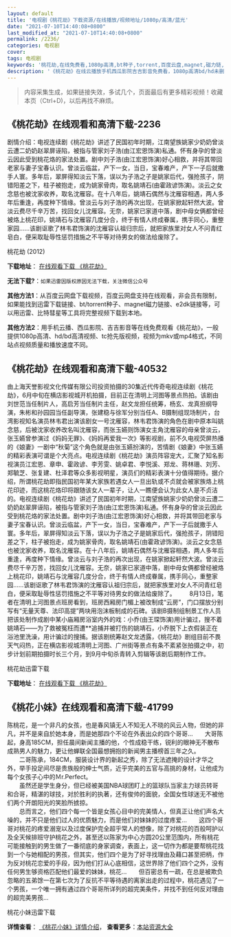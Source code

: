 ```yaml
---
layout: default
title: '电视剧《桃花劫》下载资源/在线播放/视频地址/1080p/高清/蓝光'
date: "2021-07-10T14:40:08+0800"
last_modified_at: "2021-07-10T14:40:08+0800"
permalink: /2236/
categories: 电视剧
cover:
tags: 电视剧
keywords: '桃花劫,在线免费看,1080p高清,bt种子,torrent,百度云盘,magnet,磁力链,迅雷下载资源'
description: '《桃花劫》在线云播放手机西瓜影院吉吉影音免费看，1080p高清bd/hd未删减完整版和tc抢先枪版，mkv/mp4格式，附带bt/torrent种子、magnet/磁力链、百度云盘、网盘资源迅雷下载链接'
---
```


>内容采集生成，如果链接失效，多试几个，页面最后有更多精彩视频！收藏本页（Ctrl+D)，以后再找不麻烦。


## 《桃花劫》在线观看和高清下载-2236

剧情介绍：电视连续剧《桃花劫》讲述了民国初年时期，江南望族姚家少奶奶曾淡云遭二奶奶赵翠屏诬陷，被指与管家刘子浩(由江宏恩饰演)私通。怀有身孕的曾淡云因此受到桃花烙的家法处置。剧中刘子浩(由江宏恩饰演)好心相救，并将其带回老家与妻子宝春认识。曾淡云临盆，产下一女，当日，宝春难产，产下一子后就撒手人寰。多年后，翠屏得知淡云下落，误以为子浩之子是姚家后代，强抢孩子，阴错阳差之下，柱子被抱走，成为姚家骨肉，取名姚靖石(由霍政谚饰演)。淡云之女念慈也被沈家收养，取名沈雁容。在十八年后，姚靖石偶然与沈雁容相遇，两人多年后重逢，再度种下情缘。曾淡云与刘子浩的再次出现，在姚家掀起轩然大波。曾淡云费尽千辛万苦，找回女儿沈雁容。无奈，姚家已家道中落，剧中母女俩都曾经被烙上桃花印，姚靖石与沈雁容几度分合，终于有情人终成眷属，携手同心，重整家园……该剧讴歌了林韦君饰演的沈雁容认祖归宗后，就把家族里对女人不问青红皂白，便采取耻辱性惩罚措施之不平等对待男女的做法给废除了。


桃花劫 (2012)

**下载地址**： [在线观看下载 《桃花劫》](https://www.btbtdy.me/btdy/dy14281.html) 


**无法下载?**：`如果迅雷因版权原因无法下载，关注微信公众号 `

**其他方法1**：从百度云网盘下载视频，百度云网盘支持在线观看，非会员有限制，如果能找到迅雷下载链接、bt/torrent种子、magnet磁力链接、e2dk链接等，可以用迅雷、比特彗星等工具将完整视频下载到本地。

**其他方法2**：用手机云播、西瓜影院、吉吉影音等在线免费观看《桃花劫》，一般提供1080p高清、hd/bd高清视频、tc抢先版视频，视频为mkv或mp4格式，不同站点视频质量和播放速度不同。


## 《桃花劫》在线观看和高清下载-40532

由上海天誉影视文化传媒有限公司投资拍摄的30集近代传奇电视连续剧《桃花劫》，6月中旬在横店影视城开机拍摄，目前正在清明上河图等景点热拍。该剧由刘世范当任制片人，高启芳当任制片主任，赵文龙担任统筹，杨玄、龙真担纲导演，朱彬和孙园园当任副导演，张建稳与徐军分别当任A、B摄制组现场制片，台湾影视知名演员林韦君出演该剧女一号沈雁容，林韦君饰演的角色在剧中原本叫姚念慈，后被沈家收养改名叫沈雁容，而张玉嬿则饰演女主角沈雁容的母亲曾淡云，张玉嬿曾参演过《妈妈无罪》、《妈妈再爱我一次》等影视剧，前不久电视荧屏热播的《娘妻》一剧中“秋菊”这个角色就是由张玉嬿扮演的，苦情剧《娘妻》中张玉嬿的精彩表演可谓是个大亮点。电视连续剧《桃花劫》演员阵容宠大，汇聚了知名影视演员江宏恩、章申、霍政谚、李芳雯、姚卓君、李悦溪、郑龙、蒋林珊、刘芳、郑毓芝、张复建、杜泽君等众多影视明星，演员们的精彩表演十分值得期待。据介绍，所谓桃花劫即指民国初年某大家族若遇女人一旦出轨或不贞就会被家族烙上桃花印迹，而这桃花烙印将跟随该女人一辈子，让人一瞧便会认为此女人是不贞洁的。电视连续剧《桃花劫》讲述了民国初年时期，江南望族姚家少奶奶曾淡云遭二奶奶赵翠屏诬陷，被指与管家刘子浩(由江宏恩饰演)私通。怀有身孕的曾淡云因此受到桃花烙的家法处置。剧中刘子浩(由江宏恩饰演)好心相救，并将其带回老家与妻子宝春认识。曾淡云临盆，产下一女，当日，宝春难产，产下一子后就撒手人寰。多年后，翠屏得知淡云下落，误以为子浩之子是姚家后代，强抢孩子，阴错阳差之下，柱子被抱走，成为姚家骨肉，取名姚靖石(由霍政谚饰演)。淡云之女念慈也被沈家收养，取名沈雁容。在十八年后，姚靖石偶然与沈雁容相遇，两人多年后重逢，再度种下情缘。曾淡云与刘子浩的再次出现，在姚家掀起轩然大波。曾淡云费尽千辛万苦，找回女儿沈雁容。无奈，姚家已家道中落，剧中母女俩都曾经被烙上桃花印，姚靖石与沈雁容几度分合，终于有情人终成眷属，携手同心，重整家园……该剧讴歌了林韦君饰演的沈雁容认祖归宗后，就把家族里对女人不问青红皂白，便采取耻辱性惩罚措施之不平等对待男女的做法给废除了。 　　8月13日，笔者在清明上河图景点班房看到，班房西厢房门楣上被改制成“云房”，门口摆放分别写有&ldquo;无量天尊、法印高提&rdquo;两块用泡沫板制成的石碑。该剧B摄制组制景工作人员把该处制作成剧中某小庙厢房浴室内外的戏：小乔(由王琛饰演)用计骗过，搜不着姚靖石&mdash;—为了救被冤枉而遭**追捕并被打伤的姚靖石，小乔脱下上衣假装正在浴池里洗澡，用计骗过的搜捕。据该剧统筹赵文龙透露，《桃花劫》剧组目前不畏天气闷热，正在横店影视城清明上河图、广州街等景点有条不紊紧张拍摄之中，初步计划前期拍摄时长三个月，到9月中旬杀青转入剪辑等该剧后期制作工作。


桃花劫迅雷下载

**下载地址**： [在线观看下载 《桃花劫》](https://www.993dy.com//vod-detail-id-11819.html) 


## 《桃花小妹》在线观看和高清下载-41799

陈桃花，是一个非凡的女孩，也是春风镇无人不知无人不晓的风云人物，但她的非凡，并不是来自於她本身，而是她那四个不论在外表出众的四个哥哥…　　大哥陈起，身高185CM，担任晨间新闻主播的他，个性成稳干练，锐利的眼神无不散布成熟男人的魅力，更让他蝉联全国最想拥抱的新闻男主播榜首三年之久。<br />　　二哥陈承，184CM，服装设计界的新起之秀，除了无法遮掩的设计才华之外，举手投足间尽是贵族般的绅士气质，近乎完美的五官与高挑的身材，让他成为每个女孩子心中的Ｍr.Perfect。<br />　　虽然还是学生身分，但已经被美国NBA球团盯上的篮球队当家主力球员转哥和合哥，精湛的球技，对於胜利的执著，还有俊帅的面貌，全国女性球迷无不被他们两个开朗阳光的笑脸所掳掠。<br />　　总而言之，他们四个每一个皆是女孩心目中的完美情人，但真正让他们声名大噪的，并不只是他们过人的优质魅力，而是他们对妹妹的过度疼爱…　　这四个哥哥对桃花的疼爱溺宠以及过度保护完全超乎常人的想像，除了对桃花的百般呵护以及全天候排班守护桃花之外，甚至还以陈家为中心方圆20公里范围内，所有桃花可能接触到的男生做了一番彻底的身家调查，表面上，这一切作为都是要帮桃花找到一个与她相配的男孩，但其实，他们四个是为了好寻找理由及藉口甚至把柄，作为反对桃花恋爱的手段，因为他们打从心底相信，这世界除了他们四个之外，没有任何男生够资格匹配他们最爱的妹妹，桃花&hellip;　　但百密总有一疏，在总是被欺负忽略的五弟馀一在第七次为了反抗不平等待遇的离家出走的过程中，桃花遇见了一个男孩，一个唯一拥有通过四个哥哥所详列的超完美条件，并找不到任何反对理由的超完美男孩&hellip;


桃花小妹迅雷下载

**详情查看**： [《桃花小妹》详情介绍](/movie/41799/)， **查看更多**：[本站资源大全](/movie/t/all/)

